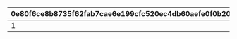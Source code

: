|0e80f6ce8b8735f62fab7cae6e199cfc520ec4db60aefe0f0b20ce77a19ba51e|66db3048e5c6a07c4b46ca14ee55ea6b1763c7c4765fbb4c051316bd895679c6|21ceaa87a4063892470a33a59c482a0381552f8c2c13dc6e87c1da8739edf2be|461d868654147c86d7694c21e801d8354261072fdfe45d063941db2b7fb5a506|
| --- | --- | --- | --- |
|1|10003|2|7|